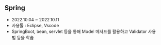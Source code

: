 ## **Spring**


+ 2022.10.04 ~ 2022.10.11
+ 사용툴 : Eclipse, Vscode
+ SpringBoot, bean, servlet 등을 통해 Model 메서드를 활용하고 Validator 사용법 등을 학습
